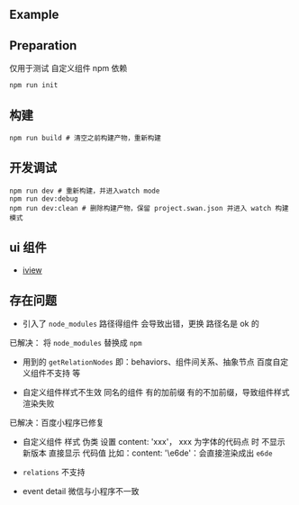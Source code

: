 Example
---

## Preparation

仅用于测试 自定义组件 npm 依赖

```shell
npm run init
```

## 构建

```shell
npm run build # 清空之前构建产物，重新构建
```

## 开发调试

```shell
npm run dev # 重新构建，并进入watch mode
npm run dev:debug
npm run dev:clean # 删除构建产物，保留 project.swan.json 并进入 watch 构建模式
```

## ui 组件

- [iview](https://weapp.iviewui.com/docs/guide/start)


## 存在问题

- 引入了 `node_modules` 路径得组件 会导致出错，更换 路径名是 ok 的

已解决： 将 `node_modules` 替换成 `npm`


- 用到的 `getRelationNodes` 即：behaviors、组件间关系、抽象节点 百度自定义组件不支持 等

- 自定义组件样式不生效 同名的组件 有的加前缀 有的不加前缀，导致组件样式渲染失败

已解决：百度小程序已修复

- 自定义组件 样式 伪类 设置 content: 'xxx'，  xxx  为字体的代码点 时 不显示 新版本 直接显示 代码值
比如：content: '\e6de'：会直接渲染成出 `e6de`

- `relations` 不支持

- event detail  微信与小程序不一致

